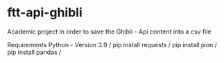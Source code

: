 # ftt-api-ghibli
Academic project in order to save the Ghibli - Api content into a csv file


Requirements
Python - Version 3.9 /
pip install requests /
pip install json /
pip install pandas /
